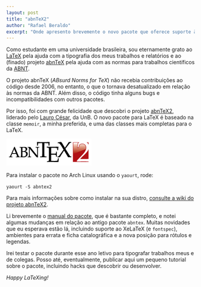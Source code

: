 ```yaml
---
layout: post
title: "abnTeX2"
author: "Rafael Beraldo"
excerpt: "Onde apresento brevemente o novo pacote que oferece suporte às normas da ABNT para o LaTeX."
---
```


Como estudante em uma universidade brasileira, sou eternamente grato ao
[LaTeX][latex] pela ajuda com a tipografia dos meus trabalhos e relatórios e ao
(finado) projeto [abnTeX][abntex] pela ajuda com as normas para trabalhos
científicos da [ABNT][abnt].

O projeto abnTeX (_ABsurd Norms for TeX_) não recebia contribuições ao código
desde 2006, no entanto, o que o tornava desatualizado em relação às normas da
ABNT. Além disso, o código tinha alguns bugs e incompatibilidades com outros
pacotes.

Por isso, foi com grande felicidade que descobri o projeto [abnTeX2][abntex2],
liderado pelo [Lauro César][lcesar], da UnB. O novo pacote para LaTeX é baseado
na classe `memoir`, a minha preferida, e uma das classes mais completas para o
LaTeX.

![Logo do abnTeX2](/assets/images/marca_abntex-2.png "Logo do abnTeX2")

Para instalar o pacote no Arch Linux usando o `yaourt`, rode:

    yaourt -S abntex2

Para mais informações sobre como instalar na sua distro, [consulte a wiki do
projeto abnTeX2][wiki-instalacao].

Li brevemente o [manual do pacote][abntex2-manual], que é bastante completo, e
notei algumas mudanças em relação ao antigo pacote `abntex`. Muitas novidades
que eu esperava estão lá, incluindo suporte ao XeLaTeX (e `fontspec`),
ambientes para errata e ficha catalográfica e a nova posição para rótulos e
legendas.

Irei testar o pacote durante esse ano letivo para tipografar trabalhos meus e
de colegas. Posso até, eventualmente, publicar aqui um pequeno tutorial sobre o
pacote, incluindo hacks que descobrir ou desenvolver.

_Happy LaTeXing!_

[latex]: http://www.latex-project.org/
[abntex]: http://sourceforge.net/projects/abntex/
[abntex2]: https://code.google.com/p/abntex2/
[abnt]: http://www.abnt.org.br/
[lcesar]: http://laurocesar.com/
[wiki-instalacao]: https://code.google.com/p/abntex2/wiki/Instalacao
[abntex2-manual]: http://mirrors.ctan.org/macros/latex/contrib/abntex2/doc/abntex2.pdf
